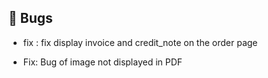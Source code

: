 ## 🐛 Bugs

- fix : fix display invoice and credit_note on the order page

- Fix: Bug of image not displayed in PDF